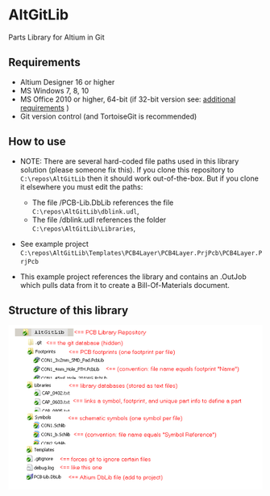 # AltGitLib
Parts Library for Altium in Git

## Requirements
 - Altium Designer 16 or higher
 - MS Windows 7, 8, 10
 - MS Office 2010 or higher, 64-bit (if 32-bit version see: [additional requirements](https://www.altium.com/documentation/altium-designer/using-database-libraries-with-32-bit-and-64-bit-altium-design-software-on-the-same-computer) )
 - Git version control (and TortoiseGit is recommended)
 
## How to use
 - NOTE: There are several hard-coded file paths used in this library solution (please someone fix this).  If you clone this repository to ```C:\repos\AltGitLib``` then it should work out-of-the-box.  But if you clone it elsewhere you must edit the paths:
   - The file /PCB-Lib.DbLib references the file ```C:\repos\AltGitLib\dblink.udl```,
   - The file /dblink.udl references the folder ```C:\repos\AltGitLib\Libraries```,
   
 - See example project ```C:\repos\AltGitLib\Templates\PCB4Layer\PCB4Layer.PrjPcb\PCB4Layer.PrjPcb```
  - This example project references the library and contains an .OutJob which pulls data from it to create a Bill-Of-Materials document.
  
## Structure of this library
![altium-library-filestructure.png](doc/readme/altium-library-filestructure.png)
